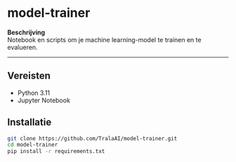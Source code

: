 # model-trainer

**Beschrijving**  
Notebook en scripts om je machine learning-model te trainen en te evalueren.

---

## Vereisten
- Python 3.11
- Jupyter Notebook

## Installatie
```bash
git clone https://github.com/TralaAI/model-trainer.git
cd model-trainer
pip install -r requirements.txt
```
